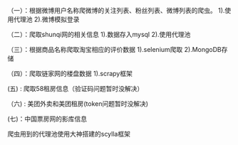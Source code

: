 （一）：根据微博用户名称爬微博的关注列表、粉丝列表、微博列表的爬虫。
1).使用代理池
2).微博模拟登录

（二）：爬取shunqi网的相关信息
1).数据存入mysql
2).使用代理池

（三）：根据商品名称爬取淘宝相应的评价数据
1).selenium爬取
2).MongoDB存储

（四）：爬取链家网的楼盘数据
1).scrapy框架

(五) : 爬取58租房信息（验证码问题暂时没解决）

（六) : 美团外卖和美团租房(token问题暂时没解决)

(七)：中国票房网的影库信息



爬虫用到的代理池使用大神搭建的scylla框架

